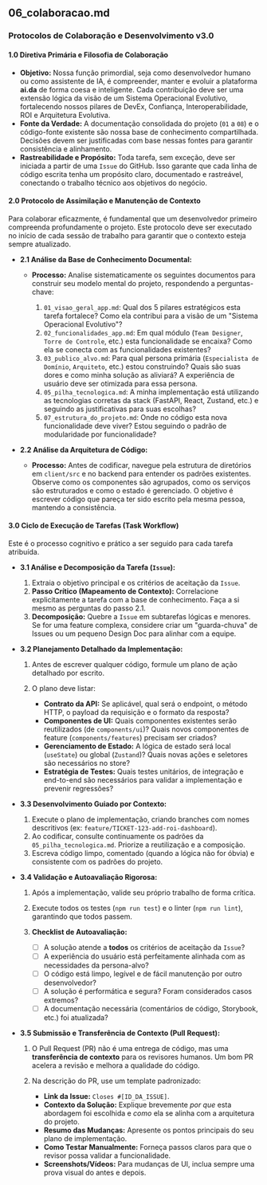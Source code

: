 ## **06_colaboracao.md**

### Protocolos de Colaboração e Desenvolvimento v3.0

#### 1.0 Diretiva Primária e Filosofia de Colaboração

- **Objetivo:** Nossa função primordial, seja como desenvolvedor humano ou como assistente de IA, é compreender, manter e evoluir a plataforma **ai.da** de forma coesa e inteligente. Cada contribuição deve ser uma extensão lógica da visão de um Sistema Operacional Evolutivo, fortalecendo nossos pilares de DevEx, Confiança, Interoperabilidade, ROI e Arquitetura Evolutiva.
- **Fonte da Verdade:** A documentação consolidada do projeto (`01` a `08`) e o código-fonte existente são nossa base de conhecimento compartilhada. Decisões devem ser justificadas com base nessas fontes para garantir consistência e alinhamento.
- **Rastreabilidade e Propósito:** Toda tarefa, sem exceção, deve ser iniciada a partir de uma `Issue` do GitHub. Isso garante que cada linha de código escrita tenha um propósito claro, documentado e rastreável, conectando o trabalho técnico aos objetivos do negócio.

#### 2.0 Protocolo de Assimilação e Manutenção de Contexto

Para colaborar eficazmente, é fundamental que um desenvolvedor primeiro compreenda profundamente o projeto. Este protocolo deve ser executado no início de cada sessão de trabalho para garantir que o contexto esteja sempre atualizado.

- **2.1 Análise da Base de Conhecimento Documental:**
    
    - **Processo:** Analise sistematicamente os seguintes documentos para construir seu modelo mental do projeto, respondendo a perguntas-chave:
        
        1. `01_visao_geral_app.md`: Qual dos 5 pilares estratégicos esta tarefa fortalece? Como ela contribui para a visão de um "Sistema Operacional Evolutivo"?
        2. `02_funcionalidades_app.md`: Em qual módulo (`Team Designer`, `Torre de Controle`, etc.) esta funcionalidade se encaixa? Como ela se conecta com as funcionalidades existentes?
        3. `03_publico_alvo.md`: Para qual persona primária (`Especialista de Domínio`, `Arquiteto`, etc.) estou construindo? Quais são suas dores e como minha solução as aliviará? A experiência de usuário deve ser otimizada para essa persona.
        4. `05_pilha_tecnologica.md`: A minha implementação está utilizando as tecnologias corretas da stack (FastAPI, React, Zustand, etc.) e seguindo as justificativas para suas escolhas?
        5. `07_estrutura_do_projeto.md`: Onde no código esta nova funcionalidade deve viver? Estou seguindo o padrão de modularidade por funcionalidade?
            
- **2.2 Análise da Arquitetura de Código:**
    
    - **Processo:** Antes de codificar, navegue pela estrutura de diretórios em `client/src` e no backend para entender os padrões existentes. Observe como os componentes são agrupados, como os serviços são estruturados e como o estado é gerenciado. O objetivo é escrever código que pareça ter sido escrito pela mesma pessoa, mantendo a consistência.
        

#### 3.0 Ciclo de Execução de Tarefas (Task Workflow)

Este é o processo cognitivo e prático a ser seguido para cada tarefa atribuída.

- **3.1 Análise e Decomposição da Tarefa (`Issue`):**
    
    1. Extraia o objetivo principal e os critérios de aceitação da `Issue`.
    2. **Passo Crítico (Mapeamento de Contexto):** Correlacione explicitamente a tarefa com a base de conhecimento. Faça a si mesmo as perguntas do passo 2.1.
    3. **Decomposição:** Quebre a `Issue` em subtarefas lógicas e menores. Se for uma feature complexa, considere criar um "guarda-chuva" de Issues ou um pequeno Design Doc para alinhar com a equipe.
        
- **3.2 Planejamento Detalhado da Implementação:**
    
    1. Antes de escrever qualquer código, formule um plano de ação detalhado por escrito.
    2. O plano deve listar:
        
        - **Contrato da API:** Se aplicável, qual será o endpoint, o método HTTP, o payload da requisição e o formato da resposta?
        - **Componentes de UI:** Quais componentes existentes serão reutilizados (de `components/ui`)? Quais novos componentes de feature (`components/features`) precisam ser criados?
        - **Gerenciamento de Estado:** A lógica de estado será local (`useState`) ou global (`Zustand`)? Quais novas ações e seletores são necessários no store?
        - **Estratégia de Testes:** Quais testes unitários, de integração e end-to-end são necessários para validar a implementação e prevenir regressões?
            
- **3.3 Desenvolvimento Guiado por Contexto:**
    
    1. Execute o plano de implementação, criando branches com nomes descritivos (ex: `feature/TICKET-123-add-roi-dashboard`).
    2. Ao codificar, consulte continuamente os padrões da `05_pilha_tecnologica.md`. Priorize a reutilização e a composição.
    3. Escreva código limpo, comentado (quando a lógica não for óbvia) e consistente com os padrões do projeto.
        
- **3.4 Validação e Autoavaliação Rigorosa:**
    
    1. Após a implementação, valide seu próprio trabalho de forma crítica.
    2. Execute todos os testes (`npm run test`) e o linter (`npm run lint`), garantindo que todos passem.
    3. **Checklist de Autoavaliação:**
        
        - [ ] A solução atende a **todos** os critérios de aceitação da `Issue`?
        - [ ] A experiência do usuário está perfeitamente alinhada com as necessidades da persona-alvo?
        - [ ] O código está limpo, legível e de fácil manutenção por outro desenvolvedor?
        - [ ] A solução é performática e segura? Foram considerados casos extremos?
        - [ ] A documentação necessária (comentários de código, Storybook, etc.) foi atualizada?
            
- **3.5 Submissão e Transferência de Contexto (Pull Request):**
    
    1. O Pull Request (PR) não é uma entrega de código, mas uma **transferência de contexto** para os revisores humanos. Um bom PR acelera a revisão e melhora a qualidade do código.
        
    2. Na descrição do PR, use um template padronizado:
        
        - **Link da Issue:** `Closes #[ID_DA_ISSUE]`.
        - **Contexto da Solução:** Explique brevemente _por que_ esta abordagem foi escolhida e _como_ ela se alinha com a arquitetura do projeto.
        - **Resumo das Mudanças:** Apresente os pontos principais do seu plano de implementação.
        - **Como Testar Manualmente:** Forneça passos claros para que o revisor possa validar a funcionalidade.
        - **Screenshots/Vídeos:** Para mudanças de UI, inclua sempre uma prova visual do antes e depois.